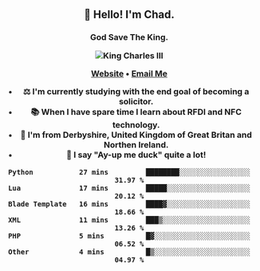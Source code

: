<h2 align="center">👋 Hello! I'm Chad.</h2>
<h3 align="center">God Save The King.</3>

<p align="center">
  <img src="https://ichef.bbci.co.uk/news/640/cpsprodpb/6193/production/_99997942_gettyimages-83682624.jpg" title="King Charles III">
</p>


<p align="center">
  <a href="https://chadfowkes.co.uk">Website</a> •
  <a href="mailto://chad@chadfowkes.co.uk">Email Me</a>
</p>

- ⚖ I'm currently studying with the end goal of becoming a solicitor.
- 📚 When I have spare time I learn about RFDI and NFC technology.
- 📍 I'm from Derbyshire, United Kingdom of Great Britan and Northen Ireland.
- 🦆 I say "Ay-up me duck" quite a lot!

<!--START_SECTION:waka-->

```text
Python           27 mins         ████████░░░░░░░░░░░░░░░░░   31.97 %
Lua              17 mins         █████░░░░░░░░░░░░░░░░░░░░   20.12 %
Blade Template   16 mins         ████▓░░░░░░░░░░░░░░░░░░░░   18.66 %
XML              11 mins         ███▒░░░░░░░░░░░░░░░░░░░░░   13.26 %
PHP              5 mins          █▓░░░░░░░░░░░░░░░░░░░░░░░   06.52 %
Other            4 mins          █▒░░░░░░░░░░░░░░░░░░░░░░░   04.97 %
```

<!--END_SECTION:waka-->
